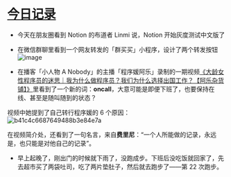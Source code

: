 # [今日记录    ](https://github.com/phh95/gitblog/issues/8)

* 今天在朋友圈看到 Notion 的布道者 Linmi 说，Notion 开始灰度测试中文版了        
* 在微信群聊里看到一个网友转发的「群买买」小程序，设计了两个转发按钮    
![image](https://user-images.githubusercontent.com/29042617/130644693-c18eed6e-2035-4e4d-8593-5070d836f6d5.png)   

* 在播客「小人物 A Nobody」的主播「程序媛阿乐」录制的一期视频[《大龄女性程序员的迷思｜我为什么做程序员？我们为什么选择出国工作？【阿乐杂货铺】》](https://www.bilibili.com/video/BV1HA411g7J3)里看到了一个新的词：**oncall**，大意可能是即便下班了，也要保持在线、甚至是随叫随到的状态？    
  
视频中她提到了自己转行程序媛的 6 个原因：       
![b41c4c6687649488b3e84e7a](https://user-images.githubusercontent.com/29042617/130645855-bc7c662d-3afe-4b5c-ba90-48894c4c381f.png)     

在视频简介处，还看到了一句名言，来自**费里尼**：“一个人所能做的记录，永远是，也只能是对他自己的记录”。       

* 早上起晚了，刚出门的时候就下雨了，没跑成步。下班后没吃饭就回家了，先去超市买了两袋吐司，吃了两片垫肚子，然后就去跑步了——第 22 次跑步。    



